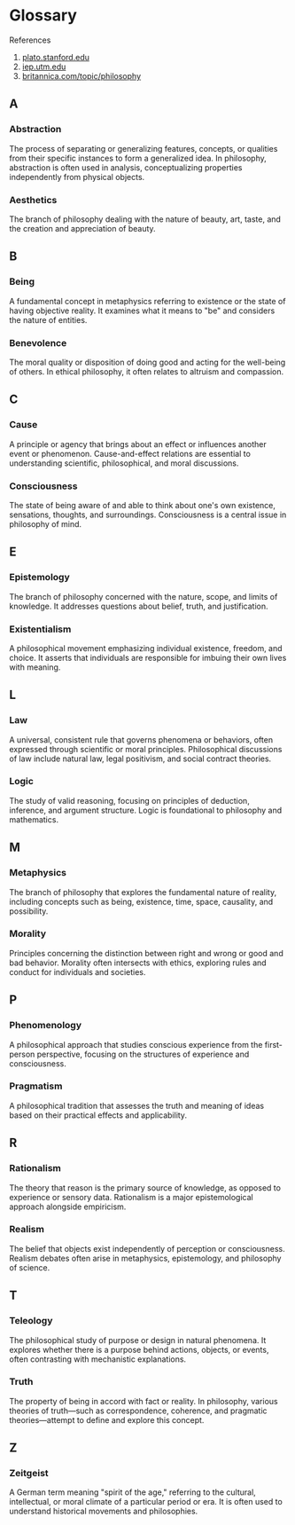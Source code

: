 Glossary
========

References

1. [plato.stanford.edu](https://plato.stanford.edu/)
2. [iep.utm.edu](https://iep.utm.edu/)
3. [britannica.com/topic/philosophy](https://www.britannica.com/topic/philosophy)

A
---
### Abstraction

   The process of separating or generalizing features, concepts, or qualities from their specific instances to form a generalized idea. In philosophy, abstraction is often used in analysis, conceptualizing properties independently from physical objects.

### Aesthetics

   The branch of philosophy dealing with the nature of beauty, art, taste, and the creation and appreciation of beauty.

B
---

### Being

   A fundamental concept in metaphysics referring to existence or the state of having objective reality. It examines what it means to "be" and considers the nature of entities.

### Benevolence

   The moral quality or disposition of doing good and acting for the well-being of others. In ethical philosophy, it often relates to altruism and compassion.

C
---

### Cause

   A principle or agency that brings about an effect or influences another event or phenomenon. Cause-and-effect relations are essential to understanding scientific, philosophical, and moral discussions.

### Consciousness

   The state of being aware of and able to think about one's own existence, sensations, thoughts, and surroundings. Consciousness is a central issue in philosophy of mind.

E
---

### Epistemology

   The branch of philosophy concerned with the nature, scope, and limits of knowledge. It addresses questions about belief, truth, and justification.

### Existentialism

   A philosophical movement emphasizing individual existence, freedom, and choice. It asserts that individuals are responsible for imbuing their own lives with meaning.

L
---

### Law

   A universal, consistent rule that governs phenomena or behaviors, often expressed through scientific or moral principles. Philosophical discussions of law include natural law, legal positivism, and social contract theories.

### Logic

   The study of valid reasoning, focusing on principles of deduction, inference, and argument structure. Logic is foundational to philosophy and mathematics.

M
---

### Metaphysics

   The branch of philosophy that explores the fundamental nature of reality, including concepts such as being, existence, time, space, causality, and possibility.

### Morality

   Principles concerning the distinction between right and wrong or good and bad behavior. Morality often intersects with ethics, exploring rules and conduct for individuals and societies.

P
---

### Phenomenology

   A philosophical approach that studies conscious experience from the first-person perspective, focusing on the structures of experience and consciousness.

### Pragmatism

   A philosophical tradition that assesses the truth and meaning of ideas based on their practical effects and applicability.

R
---

### Rationalism

   The theory that reason is the primary source of knowledge, as opposed to experience or sensory data. Rationalism is a major epistemological approach alongside empiricism.

### Realism

   The belief that objects exist independently of perception or consciousness. Realism debates often arise in metaphysics, epistemology, and philosophy of science.

T
---

### Teleology

   The philosophical study of purpose or design in natural phenomena. It explores whether there is a purpose behind actions, objects, or events, often contrasting with mechanistic explanations.

### Truth

   The property of being in accord with fact or reality. In philosophy, various theories of truth—such as correspondence, coherence, and pragmatic theories—attempt to define and explore this concept.

Z
---

### Zeitgeist

   A German term meaning "spirit of the age," referring to the cultural, intellectual, or moral climate of a particular period or era. It is often used to understand historical movements and philosophies.

